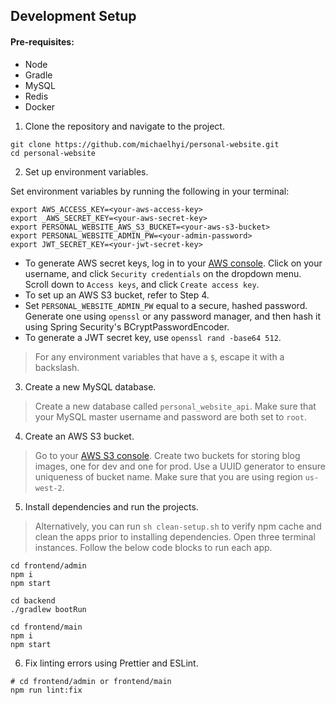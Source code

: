 ## Development Setup

#### Pre-requisites:

- Node
- Gradle
- MySQL 
- Redis 
- Docker 

1. Clone the repository and navigate to the project.

```shell
git clone https://github.com/michaelhyi/personal-website.git
cd personal-website
```

2. Set up environment variables.

Set environment variables by running the following in your terminal:

```shell
export AWS_ACCESS_KEY=<your-aws-access-key>
export _AWS_SECRET_KEY=<your-aws-secret-key>
export PERSONAL_WEBSITE_AWS_S3_BUCKET=<your-aws-s3-bucket>
export PERSONAL_WEBSITE_ADMIN_PW=<your-admin-password>
export JWT_SECRET_KEY=<your-jwt-secret-key>
```

- To generate AWS secret keys, log in to your [AWS console](https://aws.amazon.com/). Click on your username, and click `Security credentials` on the dropdown menu. Scroll down to `Access keys`, and click `Create access key`.
- To set up an AWS S3 bucket, refer to Step 4.
- Set `PERSONAL_WEBSITE_ADMIN_PW` equal to a secure, hashed password. Generate one using `openssl` or any password manager, and then hash it using Spring Security's BCryptPasswordEncoder.
- To generate a JWT secret key, use `openssl rand -base64 512`.

> For any environment variables that have a `$`, escape it with a backslash.

3. Create a new MySQL database. 

> Create a new database called `personal_website_api`. Make sure that your MySQL master username and password are both set to `root`.

4. Create an AWS S3 bucket.

> Go to your [AWS S3 console](https://s3.console.aws.amazon.com/s3/home?region=us-west-2#). Create two buckets for storing blog images, one for dev and one for prod. Use a UUID generator to ensure uniqueness of bucket name. Make sure that you are using region `us-west-2`.

5. Install dependencies and run the projects.

> Alternatively, you can run `sh clean-setup.sh` to verify npm cache and clean the apps prior to installing dependencies.
> Open three terminal instances. Follow the below code blocks to run each app.

```shell
cd frontend/admin 
npm i
npm start
```

```shell
cd backend 
./gradlew bootRun
```

```shell
cd frontend/main
npm i
npm start
```

6. Fix linting errors using Prettier and ESLint.

```shell
# cd frontend/admin or frontend/main
npm run lint:fix
```

